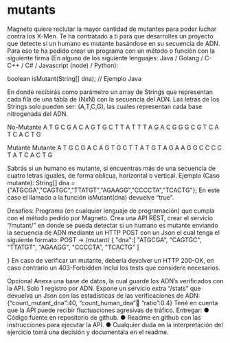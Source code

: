# mutants
Magneto quiere reclutar la mayor cantidad de mutantes para poder luchar
contra los X-Men.
Te ha contratado a ti para que desarrolles un proyecto que detecte si un
humano es mutante basándose en su secuencia de ADN.
Para eso te ha pedido crear un programa con un método o función con la siguiente firma (En
alguno de los siguiente lenguajes: Java / Golang / C-C++ / C# / Javascript (node) / Python):

boolean isMutant(String[] dna); // Ejemplo Java

En donde recibirás como parámetro un array de Strings que representan cada fila de una tabla
de (NxN) con la secuencia del ADN. Las letras de los Strings solo pueden ser: (A,T,C,G), las
cuales representan cada base nitrogenada del ADN.

No-Mutante
A T G C G A
C A G T G C
T T A T T T
A G A C G G
G C G T C A
T C A C T G

Mutante Mutante
A T G C G A
C A G T G C
T T A T G T
A G A A G G
C C C C T A
T C A C T G

 
Sabrás si un humano es mutante, si encuentras más de una secuencia de cuatro letras
iguales, de forma oblicua, horizontal o vertical.
Ejemplo (Caso mutante):
String[] dna = {"ATGCGA","CAGTGC","TTATGT","AGAAGG","CCCCTA","TCACTG"};
En este caso el llamado a la función isMutant(dna) devuelve “true”.

Desafíos:
Programa (en cualquier lenguaje de programación) que cumpla con el método pedido por
Magneto.
Crea una API REST, crear el servicio “/mutant/” en donde se pueda detectar si un humano es
mutante enviando la secuencia de ADN mediante un HTTP POST con un Json el cual tenga el
siguiente formato:
POST → /mutant/
{
"dna":[
"ATGCGA",
"CAGTGC",
"TTATGT",
"AGAAGG",
"CCCCTA",
"TCACTG"
]

}
En caso de verificar un mutante, debería devolver un HTTP 200-OK, en caso contrario un
403-Forbidden
Incluí los tests que considere necesarios.

Opcional
Anexa una base de datos, la cual guarde los ADN’s verificados con la API.
Solo 1 registro por ADN.
Expone un servicio extra “/stats” que devuelva un Json con las estadísticas de las
verificaciones de ADN: {“count_mutant_dna”:40, “count_human_dna”:100: “ratio”:0.4}
Tené en cuenta que la API puede recibir fluctuaciones agresivas de tráfico.
Entregar:
● Código fuente en repositorio de github.
● Readme en github con las instrucciones para ejecutar la API.
● Cualquier duda en la interpretación del ejercicio tomá una decisión y documentala
en el readme.
